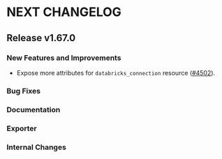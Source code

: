 # NEXT CHANGELOG

## Release v1.67.0

### New Features and Improvements

 * Expose more attributes for `databricks_connection` resource ([#4502](https://github.com/databricks/terraform-provider-databricks/pull/4502)).

### Bug Fixes

### Documentation

### Exporter

### Internal Changes
